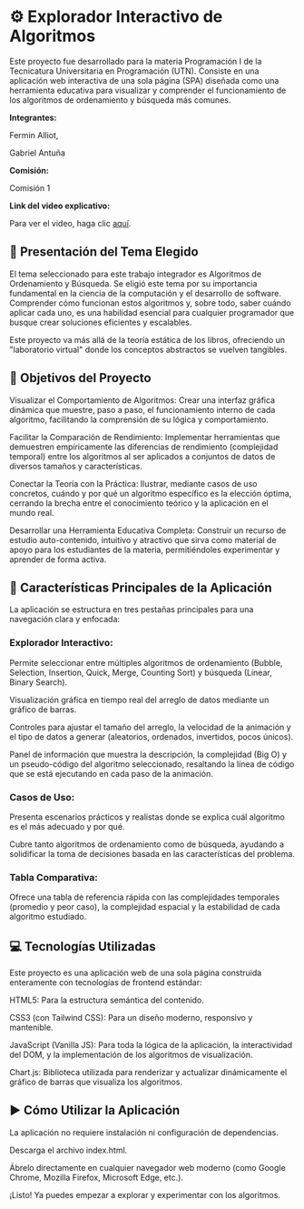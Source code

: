 # ⚙️ Explorador Interactivo de Algoritmos
Este proyecto fue desarrollado para la materia Programación I de la Tecnicatura Universitaria en Programación (UTN). Consiste en una aplicación web interactiva de una sola página (SPA) diseñada como una herramienta educativa para visualizar y comprender el funcionamiento de los algoritmos de ordenamiento y búsqueda más comunes.

**Integrantes:**

Fermin Alliot, 

Gabriel Antuña

**Comisión:**

Comisión 1

**Link del video explicativo:**

Para ver el video, haga clic [aquí](https://youtu.be/IobTp8QF_xo/ "Title").

## 📄 Presentación del Tema Elegido
El tema seleccionado para este trabajo integrador es Algoritmos de Ordenamiento y Búsqueda. Se eligió este tema por su importancia fundamental en la ciencia de la computación y el desarrollo de software. Comprender cómo funcionan estos algoritmos y, sobre todo, saber cuándo aplicar cada uno, es una habilidad esencial para cualquier programador que busque crear soluciones eficientes y escalables.

Este proyecto va más allá de la teoría estática de los libros, ofreciendo un "laboratorio virtual" donde los conceptos abstractos se vuelven tangibles.

## 🎯 Objetivos del Proyecto
Visualizar el Comportamiento de Algoritmos: Crear una interfaz gráfica dinámica que muestre, paso a paso, el funcionamiento interno de cada algoritmo, facilitando la comprensión de su lógica y comportamiento.

Facilitar la Comparación de Rendimiento: Implementar herramientas que demuestren empíricamente las diferencias de rendimiento (complejidad temporal) entre los algoritmos al ser aplicados a conjuntos de datos de diversos tamaños y características.

Conectar la Teoría con la Práctica: Ilustrar, mediante casos de uso concretos, cuándo y por qué un algoritmo específico es la elección óptima, cerrando la brecha entre el conocimiento teórico y la aplicación en el mundo real.

Desarrollar una Herramienta Educativa Completa: Construir un recurso de estudio auto-contenido, intuitivo y atractivo que sirva como material de apoyo para los estudiantes de la materia, permitiéndoles experimentar y aprender de forma activa.

## 🚀 Características Principales de la Aplicación
La aplicación se estructura en tres pestañas principales para una navegación clara y enfocada:

### Explorador Interactivo:

Permite seleccionar entre múltiples algoritmos de ordenamiento (Bubble, Selection, Insertion, Quick, Merge, Counting Sort) y búsqueda (Linear, Binary Search).

Visualización gráfica en tiempo real del arreglo de datos mediante un gráfico de barras.

Controles para ajustar el tamaño del arreglo, la velocidad de la animación y el tipo de datos a generar (aleatorios, ordenados, invertidos, pocos únicos).

Panel de información que muestra la descripción, la complejidad (Big O) y un pseudo-código del algoritmo seleccionado, resaltando la línea de código que se está ejecutando en cada paso de la animación.

### Casos de Uso:

Presenta escenarios prácticos y realistas donde se explica cuál algoritmo es el más adecuado y por qué.

Cubre tanto algoritmos de ordenamiento como de búsqueda, ayudando a solidificar la toma de decisiones basada en las características del problema.

### Tabla Comparativa:

Ofrece una tabla de referencia rápida con las complejidades temporales (promedio y peor caso), la complejidad espacial y la estabilidad de cada algoritmo estudiado.

## 💻 Tecnologías Utilizadas
Este proyecto es una aplicación web de una sola página construida enteramente con tecnologías de frontend estándar:

HTML5: Para la estructura semántica del contenido.

CSS3 (con Tailwind CSS): Para un diseño moderno, responsivo y mantenible.

JavaScript (Vanilla JS): Para toda la lógica de la aplicación, la interactividad del DOM, y la implementación de los algoritmos de visualización.

Chart.js: Biblioteca utilizada para renderizar y actualizar dinámicamente el gráfico de barras que visualiza los algoritmos.

## ▶️ Cómo Utilizar la Aplicación
La aplicación no requiere instalación ni configuración de dependencias.

Descarga el archivo index.html.

Ábrelo directamente en cualquier navegador web moderno (como Google Chrome, Mozilla Firefox, Microsoft Edge, etc.).

¡Listo! Ya puedes empezar a explorar y experimentar con los algoritmos.
